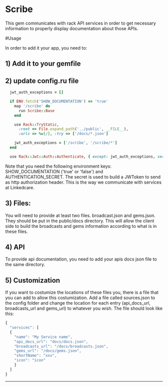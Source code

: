 <h1>Scribe</h1>


This gem communicates with rack API services in order to get necessary information to properly display documentation about those APIs.

#Usage

In order to add it your app, you need to:

## 1) Add it to your gemfile
## 2) update config.ru file
  ```ruby
    jwt_auth_exceptions = []

    if ENV.fetch('SHOW_DOCUMENTATION') == 'true'
      map '/scribe' do
        run Scribe::Base
      end

      use Rack::TryStatic,
        :root => File.expand_path('../public', __FILE__),
        :urls => %w[/], :try => ['/docs/*.json']

      jwt_auth_exceptions = ['/scribe', '/scribe/*']
    end

    use Rack::Jwt::Auth::Authenticate, { except: jwt_auth_exceptions, secret: ENV['AUTHENTICATION_SECRET'] }
  ```

Note that you need the following environment keys:
SHOW_DOCUMENTATION ('true' or 'false') and AUTHENTICATION_SECRET. The secret is used to build a JWToken to send as http authorization header. This is the way we communicate with services at Linkedcare.

## 3) Files:
  You will need to provide at least two files. broadcast.json and gems.json. They should be put in the public/docs directory. This will allow the client side to build the broadcasts and gems information according to what is in these files.

## 4) API
  To provide api documentation, you need to add your apis docs json file to the same directory.
## 5) Customization
  If you want to costumize the locations of these files you, there is a file that you can add to allow this costumization. Add a file called sources.json to the config folder and change the location for each entry (api_docs_url, broadcasts_url and gems_url) to whatever you wish. The file should look like this: 

```javascript
{
  "services": [
  {
    "name": "My Service name",
    "api_docs_url": "docs/docs.json",
    "broadcasts_url": "/docs/broadcasts.json",
    "gems_url": "/docs/gems.json",
    "shortName": "xxx",
    "icon": "icon"
    }
  ]
}
```
---
